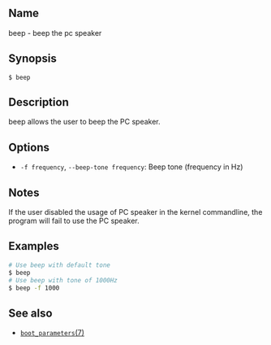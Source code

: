 ## Name

beep - beep the pc speaker

## Synopsis

```**sh
$ beep
```

## Description

beep allows the user to beep the PC speaker.

## Options

* `-f frequency`, `--beep-tone frequency`: Beep tone (frequency in Hz)

## Notes

If the user disabled the usage of PC speaker in the kernel commandline, the program
will fail to use the PC speaker.

## Examples

```sh
# Use beep with default tone
$ beep
# Use beep with tone of 1000Hz
$ beep -f 1000
```

## See also

* [`boot_parameters`(7)](help://man/7/boot_parameters)
